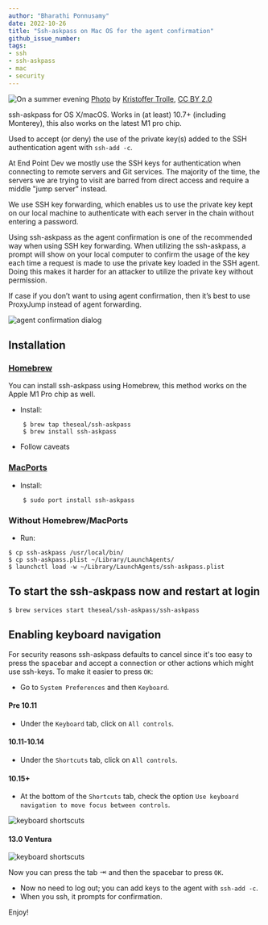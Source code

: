 ```yaml
---
author: "Bharathi Ponnusamy"
date: 2022-10-26
title: "Ssh-askpass on Mac OS for the agent confirmation"
github_issue_number: 
tags:
- ssh 
- ssh-askpass
- mac
- security
---
```


![On a summer evening](/blog/2022/10/ssh-askpass-on-Mac-OS-for-agent-confirmation/banner.jpg)
[Photo](https://flic.kr/p/2nUPsJQ) by [Kristoffer Trolle](https://www.flickr.com/people/kristoffer-trolle/), [CC BY 2.0](https://creativecommons.org/licenses/by/2.0/)

ssh-askpass for OS X/macOS. Works in (at least) 10.7+ (including Monterey), this also works on the latest M1 pro chip.

Used to accept (or deny) the use of the private key(s) added to the SSH authentication agent with `ssh-add -c`.

At End Point Dev we mostly use the SSH keys for authentication when connecting to remote servers and Git services. The majority of the time, the servers we are trying to visit are barred from direct access and require a middle "jump server" instead.

We use SSH key forwarding, which enables us to use the private key kept on our local machine to authenticate with each server in the chain without entering a password.

Using ssh-askpass as the agent confirmation is one of the recommended way when using SSH key forwarding. When utilizing the ssh-askpass, a prompt will show on your local computer to confirm the usage of the key each time a request is made to use the private key loaded in the SSH agent. Doing this makes it harder for an attacker to utilize the private key without permission.

If case if you don’t want to using agent confirmation, then it’s best to use ProxyJump instead of agent forwarding.

![agent confirmation dialog](/blog/2022/10/ssh-askpass-on-Mac-OS-for-agent-confirmation/ssh-askpass.png)

## Installation

### [Homebrew](https://brew.sh/)
You can install ssh-askpass using Homebrew, this method works on the Apple M1 Pro chip as well.

* Install:

```
    $ brew tap theseal/ssh-askpass
    $ brew install ssh-askpass

```
* Follow caveats

### [MacPorts](https://www.macports.org)
* Install:

```
    $ sudo port install ssh-askpass
```

### Without Homebrew/MacPorts

* Run:

```
$ cp ssh-askpass /usr/local/bin/
$ cp ssh-askpass.plist ~/Library/LaunchAgents/
$ launchctl load -w ~/Library/LaunchAgents/ssh-askpass.plist
```

## To start the ssh-askpass now and restart at login

```
$ brew services start theseal/ssh-askpass/ssh-askpass

```

## Enabling keyboard navigation
For security reasons ssh-askpass defaults to cancel since it's too easy to
press the spacebar and accept a connection or other actions which might use
ssh-keys. To make it easier to press `OK`:

* Go to `System Preferences` and then `Keyboard`.

#### Pre 10.11
* Under the `Keyboard` tab, click on `All controls`.

#### 10.11-10.14
* Under the `Shortcuts` tab, click on `All controls`.

#### 10.15+
* At the bottom of the `Shortcuts` tab, check the option ` Use keyboard navigation to move focus between controls `.

![keyboard shortscuts](/blog/2022/10/ssh-askpass-on-Mac-OS-for-agent-confirmation/keyboard_shortscuts.png)

#### 13.0 Ventura
![keyboard shortscuts](/blog/2022/10/ssh-askpass-on-Mac-OS-for-agent-confirmation/keyboard_shortscuts_on_ventura.png)

Now you can press the tab ⇥ and then the spacebar to press `OK`.


* Now no need to log out; you can add keys to the agent with `ssh-add -c`.
* When you ssh, it prompts for confirmation.

Enjoy!

